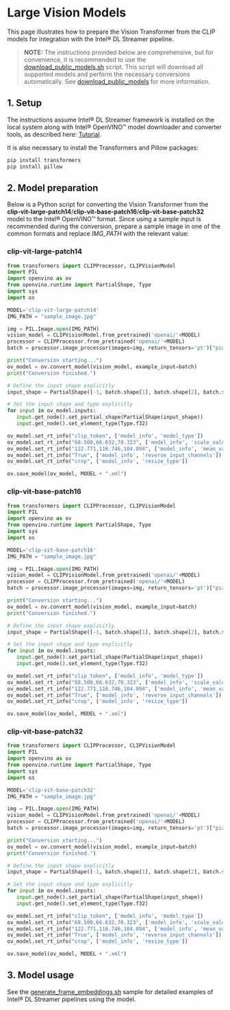 # Large Vision Models

This page illustrates how to prepare the Vision Transformer from the
CLIP models for integration with the Intel® DL Streamer pipeline.

> **NOTE:** The instructions provided below are comprehensive, but for convenience,
> it is recommended to use the
> [download_public_models.sh](https://github.com/open-edge-platform/edge-ai-libraries/tree/release-1.2.0/libraries/dl-streamer/samples/download_public_models.sh)
> script. This script will download all supported models and perform the
> necessary conversions automatically. See [download_public_models](./download_public_models.md) for more information.

## 1. Setup

The instructions assume Intel® DL Streamer framework is installed on the
local system along with Intel® OpenVINO™ model downloader and converter
tools, as described here:
[Tutorial](../get_started/tutorial.md#setup).

It is also necessary to install the Transformers and Pillow packages:

```bash
pip install transformers
pip install pillow
```

## 2. Model preparation

Below is a Python script for converting the Vision Transformer from the
**clip-vit-large-patch14**/**clip-vit-base-patch16**/**clip-vit-base-patch32**
model to the Intel® OpenVINO™ format. Since using a sample input is
recommended during the conversion, prepare a sample image in one of the
common formats and replace *IMG_PATH* with the relevant value:

### clip-vit-large-patch14

``` python
from transformers import CLIPProcessor, CLIPVisionModel
import PIL
import openvino as ov
from openvino.runtime import PartialShape, Type
import sys
import os

MODEL='clip-vit-large-patch14'
IMG_PATH = "sample_image.jpg"

img = PIL.Image.open(IMG_PATH)
vision_model = CLIPVisionModel.from_pretrained('openai/'+MODEL)
processor = CLIPProcessor.from_pretrained('openai/'+MODEL)
batch = processor.image_processor(images=img, return_tensors='pt')["pixel_values"]

print("Conversion starting...")
ov_model = ov.convert_model(vision_model, example_input=batch)
print("Conversion finished.")

# Define the input shape explicitly
input_shape = PartialShape([-1, batch.shape[1], batch.shape[2], batch.shape[3]])

# Set the input shape and type explicitly
for input in ov_model.inputs:
   input.get_node().set_partial_shape(PartialShape(input_shape))
   input.get_node().set_element_type(Type.f32)

ov_model.set_rt_info("clip_token", ['model_info', 'model_type'])
ov_model.set_rt_info("68.500,66.632,70.323", ['model_info', 'scale_values'])
ov_model.set_rt_info("122.771,116.746,104.094", ['model_info', 'mean_values'])
ov_model.set_rt_info("True", ['model_info', 'reverse_input_channels'])
ov_model.set_rt_info("crop", ['model_info', 'resize_type'])

ov.save_model(ov_model, MODEL + ".xml")
```


### clip-vit-base-patch16

``` python
from transformers import CLIPProcessor, CLIPVisionModel
import PIL
import openvino as ov
from openvino.runtime import PartialShape, Type
import sys
import os

MODEL='clip-vit-base-patch16'
IMG_PATH = "sample_image.jpg"

img = PIL.Image.open(IMG_PATH)
vision_model = CLIPVisionModel.from_pretrained('openai/'+MODEL)
processor = CLIPProcessor.from_pretrained('openai/'+MODEL)
batch = processor.image_processor(images=img, return_tensors='pt')["pixel_values"]

print("Conversion starting...")
ov_model = ov.convert_model(vision_model, example_input=batch)
print("Conversion finished.")

# Define the input shape explicitly
input_shape = PartialShape([-1, batch.shape[1], batch.shape[2], batch.shape[3]])

# Set the input shape and type explicitly
for input in ov_model.inputs:
   input.get_node().set_partial_shape(PartialShape(input_shape))
   input.get_node().set_element_type(Type.f32)

ov_model.set_rt_info("clip_token", ['model_info', 'model_type'])
ov_model.set_rt_info("68.500,66.632,70.323", ['model_info', 'scale_values'])
ov_model.set_rt_info("122.771,116.746,104.094", ['model_info', 'mean_values'])
ov_model.set_rt_info("True", ['model_info', 'reverse_input_channels'])
ov_model.set_rt_info("crop", ['model_info', 'resize_type'])

ov.save_model(ov_model, MODEL + ".xml")
```

### clip-vit-base-patch32

``` python
from transformers import CLIPProcessor, CLIPVisionModel
import PIL
import openvino as ov
from openvino.runtime import PartialShape, Type
import sys
import os

MODEL='clip-vit-base-patch32'
IMG_PATH = "sample_image.jpg"

img = PIL.Image.open(IMG_PATH)
vision_model = CLIPVisionModel.from_pretrained('openai/'+MODEL)
processor = CLIPProcessor.from_pretrained('openai/'+MODEL)
batch = processor.image_processor(images=img, return_tensors='pt')["pixel_values"]

print("Conversion starting...")
ov_model = ov.convert_model(vision_model, example_input=batch)
print("Conversion finished.")

# Define the input shape explicitly
input_shape = PartialShape([-1, batch.shape[1], batch.shape[2], batch.shape[3]])

# Set the input shape and type explicitly
for input in ov_model.inputs:
   input.get_node().set_partial_shape(PartialShape(input_shape))
   input.get_node().set_element_type(Type.f32)

ov_model.set_rt_info("clip_token", ['model_info', 'model_type'])
ov_model.set_rt_info("68.500,66.632,70.323", ['model_info', 'scale_values'])
ov_model.set_rt_info("122.771,116.746,104.094", ['model_info', 'mean_values'])
ov_model.set_rt_info("True", ['model_info', 'reverse_input_channels'])
ov_model.set_rt_info("crop", ['model_info', 'resize_type'])

ov.save_model(ov_model, MODEL + ".xml")
```

## 3. Model usage

See the [generate_frame_embeddings.sh](https://github.com/open-edge-platform/edge-ai-libraries/blob/release-1.2.0/libraries/dl-streamer/samples/gstreamer/gst_launch/lvm/generate_frame_embeddings.sh) sample for detailed
examples of Intel® DL Streamer pipelines using the model.
